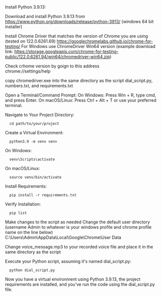 Install Python 3.9.13:

Download and install Python 3.9.13 from 
https://www.python.org/downloads/release/python-3913/  (windows 64 bit installer)

Install Chrome Driver that matches the version of Chrome you are using (tested on 122.0.6261.69)
https://googlechromelabs.github.io/chrome-for-testing/
For Windows use ChromeDriver Win64 version (example download link: https://storage.googleapis.com/chrome-for-testing-public/122.0.6261.94/win64/chromedriver-win64.zip)

Check crhome version by goign to this address  
      chrome://settings/help

copy chromedriver.exe into the same directory as the script 
      dial_script.py, numbers.txt, and requirements.txt

Open a Terminal/Command Prompt:
On Windows: Press Win + R, type cmd, and press Enter.
On macOS/Linux: Press Ctrl + Alt + T or use your preferred terminal.

Navigate to Your Project Directory:

      cd path/to/your/project
Create a Virtual Environment:

      python3.9 -m venv venv

On Windows:

      venv\Scripts\activate
On macOS/Linux:

      source venv/bin/activate
Install Requirements:

      pip install -r requirements.txt
Verify Installation:

      pip list


Make changes to the script as needed
Change the default user directory (username Admin to whatever is your windows profile and chrome profile name on the line below)
      C:\Users\Admin\AppData\Local\Google\Chrome\User Data

Change voice_message.mp3 to your recorded voice file and place it in the same directory as the script

Execute your Python script, assuming it's named dial_script.py:

      python dial_script.py

Now you have a virtual environment using Python 3.9.13, the project requirements are installed, and you've run the code using the dial_script.py file.
